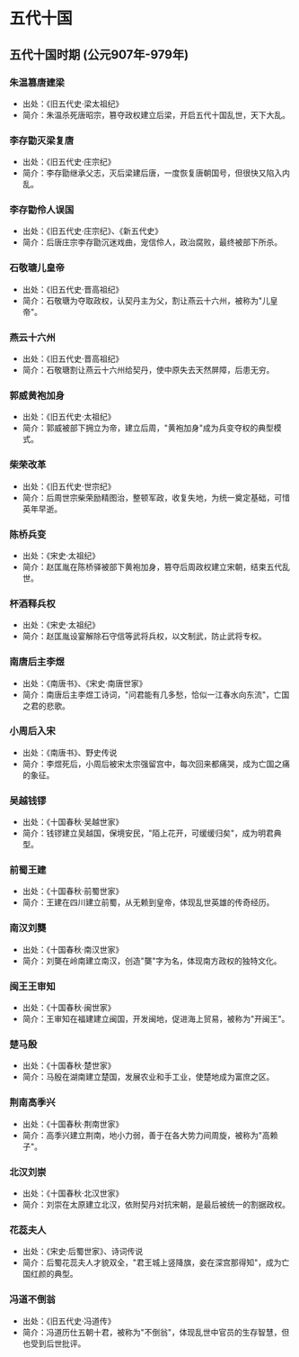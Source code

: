 # 五代十国

## 五代十国时期 (公元907年-979年)

### 朱温篡唐建梁
- 出处：《旧五代史·梁太祖纪》
- 简介：朱温杀死唐昭宗，篡夺政权建立后梁，开启五代十国乱世，天下大乱。

### 李存勖灭梁复唐
- 出处：《旧五代史·庄宗纪》
- 简介：李存勖继承父志，灭后梁建后唐，一度恢复唐朝国号，但很快又陷入内乱。

### 李存勖伶人误国
- 出处：《旧五代史·庄宗纪》、《新五代史》
- 简介：后唐庄宗李存勖沉迷戏曲，宠信伶人，政治腐败，最终被部下所杀。

### 石敬瑭儿皇帝
- 出处：《旧五代史·晋高祖纪》
- 简介：石敬瑭为夺取政权，认契丹主为父，割让燕云十六州，被称为"儿皇帝"。

### 燕云十六州
- 出处：《旧五代史·晋高祖纪》
- 简介：石敬瑭割让燕云十六州给契丹，使中原失去天然屏障，后患无穷。

### 郭威黄袍加身
- 出处：《旧五代史·太祖纪》
- 简介：郭威被部下拥立为帝，建立后周，"黄袍加身"成为兵变夺权的典型模式。

### 柴荣改革
- 出处：《旧五代史·世宗纪》
- 简介：后周世宗柴荣励精图治，整顿军政，收复失地，为统一奠定基础，可惜英年早逝。

### 陈桥兵变
- 出处：《宋史·太祖纪》
- 简介：赵匡胤在陈桥驿被部下黄袍加身，篡夺后周政权建立宋朝，结束五代乱世。

### 杯酒释兵权
- 出处：《宋史·太祖纪》
- 简介：赵匡胤设宴解除石守信等武将兵权，以文制武，防止武将专权。

### 南唐后主李煜
- 出处：《南唐书》、《宋史·南唐世家》
- 简介：南唐后主李煜工诗词，"问君能有几多愁，恰似一江春水向东流"，亡国之君的悲歌。

### 小周后入宋
- 出处：《南唐书》、野史传说
- 简介：李煜死后，小周后被宋太宗强留宫中，每次回来都痛哭，成为亡国之痛的象征。

### 吴越钱镠
- 出处：《十国春秋·吴越世家》
- 简介：钱镠建立吴越国，保境安民，"陌上花开，可缓缓归矣"，成为明君典型。

### 前蜀王建
- 出处：《十国春秋·前蜀世家》
- 简介：王建在四川建立前蜀，从无赖到皇帝，体现乱世英雄的传奇经历。

### 南汉刘龑
- 出处：《十国春秋·南汉世家》
- 简介：刘龑在岭南建立南汉，创造"龑"字为名，体现南方政权的独特文化。

### 闽王王审知
- 出处：《十国春秋·闽世家》
- 简介：王审知在福建建立闽国，开发闽地，促进海上贸易，被称为"开闽王"。

### 楚马殷
- 出处：《十国春秋·楚世家》
- 简介：马殷在湖南建立楚国，发展农业和手工业，使楚地成为富庶之区。

### 荆南高季兴
- 出处：《十国春秋·荆南世家》
- 简介：高季兴建立荆南，地小力弱，善于在各大势力间周旋，被称为"高赖子"。

### 北汉刘崇
- 出处：《十国春秋·北汉世家》
- 简介：刘崇在太原建立北汉，依附契丹对抗宋朝，是最后被统一的割据政权。

### 花蕊夫人
- 出处：《宋史·后蜀世家》、诗词传说
- 简介：后蜀花蕊夫人才貌双全，"君王城上竖降旗，妾在深宫那得知"，成为亡国红颜的典型。

### 冯道不倒翁
- 出处：《旧五代史·冯道传》
- 简介：冯道历仕五朝十君，被称为"不倒翁"，体现乱世中官员的生存智慧，但也受到后世批评。